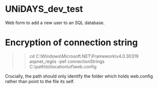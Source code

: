 # UNiDAYS_dev_test
Web form to add a new user to an SQL database.

# Encryption of connection string

>> cd C:\Windows\Microsoft.NET\Framework\v4.0.30319
>> aspnet_regiis -pef connectionStrings C:\path\to\location\of\web.config

Crucially, the path should only identify the folder which holds web.config rather than point to the file its self.
